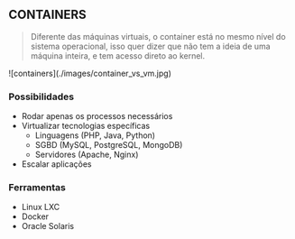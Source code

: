 ## CONTAINERS

> Diferente das máquinas virtuais, o container está no mesmo nível do sistema operacional, isso quer dizer que não tem a ideia de uma máquina inteira, e tem acesso direto ao kernel.



<p style="margin: 0;">
![containers](./images/container_vs_vm.jpg)
</p>



### Possibilidades

<ul>
  <li class='fragment'>Rodar apenas os processos necessários</li>
  <li class='fragment'>
    Virtualizar tecnologias específicas
    <ul>
      <li class='fragment'>Linguagens (PHP, Java, Python)</li>
      <li class='fragment'>SGBD (MySQL, PostgreSQL, MongoDB)</li>
      <li class='fragment'>Servidores (Apache, Nginx)</li>
    </ul>
  </li>
  <li class='fragment'>Escalar aplicações</li>
</ul>



### Ferramentas

* Linux LXC
* Docker
* Oracle Solaris
